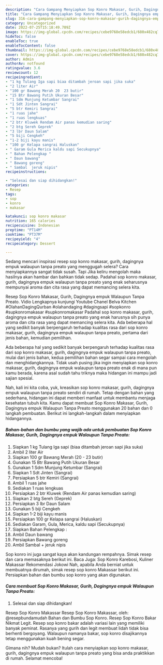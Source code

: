 ```yaml
---
description: "Cara Gampang Menyiapkan Sop Konro Makasar, Gurih, Dagingnya empuk Walaupun Tanpa Preato yang Sempurna "
title: "Cara Gampang Menyiapkan Sop Konro Makasar, Gurih, Dagingnya empuk Walaupun Tanpa Preato yang Sempurna "
slug: 316-cara-gampang-menyiapkan-sop-konro-makasar-gurih-dagingnya-empuk-walaupun-tanpa-preato-yang-sempurna
category: Uncategorized
date: 2022-07-25T15:18:49.709Z
image: https://img-global.cpcdn.com/recipes/cebe9768e58edcb1/680x482cq70/sop-konro-makasar-gurih-dagingnya-empuk-walaupun-tanpa-preato-foto-resep-utama.jpg
hideToc: false
enableToc: true
enableTocContent: false
thumbnail: https://img-global.cpcdn.com/recipes/cebe9768e58edcb1/680x482cq70/sop-konro-makasar-gurih-dagingnya-empuk-walaupun-tanpa-preato-foto-resep-utama.jpg
cover: https://img-global.cpcdn.com/recipes/cebe9768e58edcb1/680x482cq70/sop-konro-makasar-gurih-dagingnya-empuk-walaupun-tanpa-preato-foto-resep-utama.jpg
author: Admin
authorAv: notfound
ratingvalue: 3.6
reviewcount: 12
recipeingredient:
- "1 kg Tulang Iga sapi biaa ditambah jeroan sapi jika suka"
- "2 liter Air"
- "100 gr Bawang Merah 20  23 butir"
- "15 Btr Bawang Putih Ukuran Besar"
- "1 Sdm Munjung Ketumbar Sangrai"
- "1 Sdt Jinten Sangrai"
- "5 btr Kemiri Sangrai"
- "1 ruas jahe"
- "1 ruas lengkuas"
- "2 btr Kluwek Rendam Air panas kemudian saring"
- "2 btg Sereh Geprek"
- "3 lbr Daun Salam"
- "5 biji Cengkeh"
- "1-2 biji kayu manis"
- "100 gr Kelapa sangrai Haluskan"
- " Garam Gula Merica kaldu sapi Secukupnya"
- " Bahan Pelengkap "
- " Daun bawang"
- " Bawang goreng"
- " Sambal  jeruk nipis"
recipeinstructions:

- "Selesai dan siap dihidangkan!"
categories:
- Resep
tags:
- sop
- konro
- makasar

katakunci: sop konro makasar 
nutrition: 165 calories
recipecuisine: Indonesian
preptime: "PT14M"
cooktime: "PT37M"
recipeyield: "4"
recipecategory: Dessert

---
```



Sedang mencari inspirasi resep sop konro makasar, gurih, dagingnya empuk walaupun tanpa preato yang menggugah selera? Cara menyiapkannya sangat tidak susah. Tapi Jika keliru mengolah maka hasilnya akan hambar dan bahkan tidak sedap. Padahal sop konro makasar, gurih, dagingnya empuk walaupun tanpa preato yang enak seharusnya mempunyai aroma dan cita rasa yang dapat memancing selera kita.


Resep Sop Konro Makasar, Gurih, Dagingnya empuk Walaupun Tanpa Preato. Vidio Lengkapnya kunjungi Youtube Chanel Belva Kitchen #OlahanDagingQurban #olahandaging #dagingsapi #sopkonro #supkonromakasar #supkonromakasar Padahal sop konro makasar, gurih, dagingnya empuk walaupun tanpa preato yang enak harusnya sih punya aroma dan cita rasa yang dapat memancing selera kita. Ada beberapa hal yang sedikit banyak berpengaruh terhadap kualitas rasa dari sop konro makasar, gurih, dagingnya empuk walaupun tanpa preato, pertama dari jenis bahan, kemudian pemilihan.

Ada beberapa hal yang sedikit banyak berpengaruh terhadap kualitas rasa dari sop konro makasar, gurih, dagingnya empuk walaupun tanpa preato, mulai dari jenis bahan, kedua pemilihan bahan segar sampai cara mengolah dan menghidangkannya. Tidak usah pusing jika ingin menyiapkan sop konro makasar, gurih, dagingnya empuk walaupun tanpa preato enak di mana pun kamu berada, karena asal sudah tahu triknya maka hidangan ini mampu jadi sajian spesial.


Nah, kali ini kita coba, yuk, kreasikan sop konro makasar, gurih, dagingnya empuk walaupun tanpa preato sendiri di rumah. Tetap dengan bahan yang sederhana, hidangan ini dapat memberi manfaat untuk membantu menjaga kesehatan tubuh kita. Kamu dapat membuat Sop Konro Makasar, Gurih, Dagingnya empuk Walaupun Tanpa Preato menggunakan 20 bahan dan 0 langkah pembuatan. Berikut ini langkah-langkah dalam menyiapkan hidangannya.

<!--inarticleads1-->

##### Bahan-bahan dan bumbu yang wajib ada untuk pembuatan Sop Konro Makasar, Gurih, Dagingnya empuk Walaupun Tanpa Preato:

1. Siapkan 1 kg Tulang Iga sapi (biaa ditambah jeroan sapi jika suka)
1. Ambil 2 liter Air
1. Siapkan 100 gr Bawang Merah (20 - 23 butir)
1. Gunakan 15 Btr Bawang Putih Ukuran Besar
1. Gunakan 1 Sdm Munjung Ketumbar (Sangrai)
1. Siapkan 1 Sdt Jinten (Sangrai)
1. Persiapkan 5 btr Kemiri (Sangrai)
1. Ambil 1 ruas jahe
1. Sediakan 1 ruas lengkuas
1. Persiapkan 2 btr Kluwek (Rendam Air panas kemudian saring)
1. Siapkan 2 btg Sereh (Geprek)
1. Persiapkan 3 lbr Daun Salam
1. Gunakan 5 biji Cengkeh
1. Siapkan 1-2 biji kayu manis
1. Persiapkan 100 gr Kelapa sangrai (Haluskan)
1. Sediakan  Garam, Gula, Merica, kaldu sapi (Secukupnya)
1. Siapkan  Bahan Pelengkap :
1. Ambil  Daun bawang
1. Persiapkan  Bawang goreng
1. Ambil  Sambal + jeruk nipis


Sop konro ini juga sangat kaya akan kandungan rempahnya. Simak resep dan cara memasaknya berikut ini. Baca Juga: Sop Konro Karebosi, Kuliner Makassar Rekomendasi Jokowi Nah, apabila Anda berniat untuk membuatnya dirumah, simak resep sop konro Makassar berikut ini. Persiapkan bahan dan bumbu sop konro yang akan digunakan. 

<!--inarticleads2-->

##### Cara membuat Sop Konro Makasar, Gurih, Dagingnya empuk Walaupun Tanpa Preato:


1. Selesai dan siap dihidangkan!

Resep Sop Konro Makassar Resep Sop Konro Makassar, oleh: @resepbundamudah⁣ Bahan dan Bumbu Sop Konro. Resep Sop Konro Bakar Nikmat Legit. Resep sop konro bakar adalah variasi lain yang memiliki banyak peminat. Rasanya yang gurih dan legit membuat lidah tidak bisa berhenti bergoyang. Walaupun namanya bakar, sop konro disajikannya tetap menggunakan kuah bening segar. 

Gimana nih? Mudah bukan? Itulah cara menyiapkan sop konro makasar, gurih, dagingnya empuk walaupun tanpa preato yang bisa anda praktikkan di rumah. Selamat mencoba!
